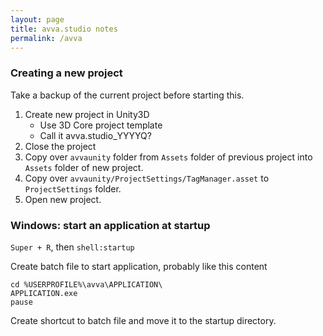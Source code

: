 ```yaml
---
layout: page
title: avva.studio notes
permalink: /avva
---
```


### Creating a new project

Take a backup of the current project before starting this.

1. Create new project in Unity3D
	- Use 3D Core project template
	- Call it avva.studio_YYYYQ?
1. Close the project
1. Copy over `avvaunity` folder from `Assets` folder of previous project into `Assets` folder of new project.
1. Copy over `avvaunity/ProjectSettings/TagManager.asset` to `ProjectSettings` folder.
1. Open new project.

### Windows: start an application at startup

`Super + R`, then `shell:startup`

Create batch file to start application, probably like this content
```
cd %USERPROFILE%\avva\APPLICATION\
APPLICATION.exe
pause
```

Create shortcut to batch file and move it to the startup directory.
